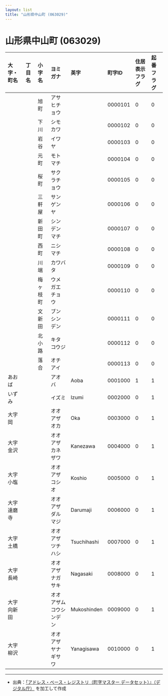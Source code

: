 ```yaml
---
layout: list
title: "山形県中山町 (063029)"
---
```


# 山形県中山町 (063029)

| 大字・町名 | 丁目名 | 小字名 | ヨミガナ | 英字 | 町字ID | 住居表示フラグ | 起番フラグ |
|:---|:---|:---|:---|:---|:---|:---|:---|
|  |  | 旭町 |   アサヒチョウ |  | 0000101 | 0 | 0 |
|  |  | 下川 |   シモカワ |  | 0000102 | 0 | 0 |
|  |  | 岩谷 |   イワヤ |  | 0000103 | 0 | 0 |
|  |  | 元町 |   モトマチ |  | 0000104 | 0 | 0 |
|  |  | 桜町 |   サクラチョウ |  | 0000105 | 0 | 0 |
|  |  | 三軒屋 |   サンゲンヤ |  | 0000106 | 0 | 0 |
|  |  | 新田町 |   シンデンマチ |  | 0000107 | 0 | 0 |
|  |  | 西町 |   ニシマチ |  | 0000108 | 0 | 0 |
|  |  | 川端 |   カワバタ |  | 0000109 | 0 | 0 |
|  |  | 梅ヶ枝町 |   ウメガエチョウ |  | 0000110 | 0 | 0 |
|  |  | 文新田 |   ブンシンデン |  | 0000111 | 0 | 0 |
|  |  | 北小路 |   キタコウジ |  | 0000112 | 0 | 0 |
|  |  | 落合 |   オチアイ |  | 0000113 | 0 | 0 |
| あおば |  |  | アオバ   | Aoba | 0001000 | 1 | 1 |
| いずみ |  |  | イズミ   | Izumi | 0002000 | 0 | 1 |
| 大字岡 |  |  | オオアザオカ   | Oka | 0003000 | 0 | 1 |
| 大字金沢 |  |  | オオアザカネザワ   | Kanezawa | 0004000 | 0 | 1 |
| 大字小塩 |  |  | オオアザコシオ   | Koshio | 0005000 | 0 | 1 |
| 大字達磨寺 |  |  | オオアザダルマジ   | Darumaji | 0006000 | 0 | 1 |
| 大字土橋 |  |  | オオアザツチハシ   | Tsuchihashi | 0007000 | 0 | 1 |
| 大字長崎 |  |  | オオアザナガサキ   | Nagasaki | 0008000 | 0 | 1 |
| 大字向新田 |  |  | オオアザムコウシンデン   | Mukoshinden | 0009000 | 0 | 1 |
| 大字柳沢 |  |  | オオアザヤナギサワ   | Yanagisawa | 0010000 | 0 | 1 |

---

- 出典：[「アドレス・ベース・レジストリ（町字マスター データセット）』（デジタル庁）](https://www.digital.go.jp/policies/base_registry_address/) を加工して作成